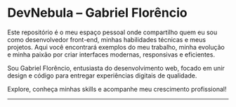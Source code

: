 # DevNebula – Gabriel Florêncio

Este repositório é o meu espaço pessoal onde compartilho quem eu sou como desenvolvedor front-end, minhas habilidades técnicas e meus projetos. Aqui você encontrará exemplos do meu trabalho, minha evolução e minha paixão por criar interfaces modernas, responsivas e eficientes.

Sou Gabriel Florêncio, entusiasta do desenvolvimento web, focado em unir design e código para entregar experiências digitais de qualidade.

Explore, conheça minhas skills e acompanhe meu crescimento profissional!

---
